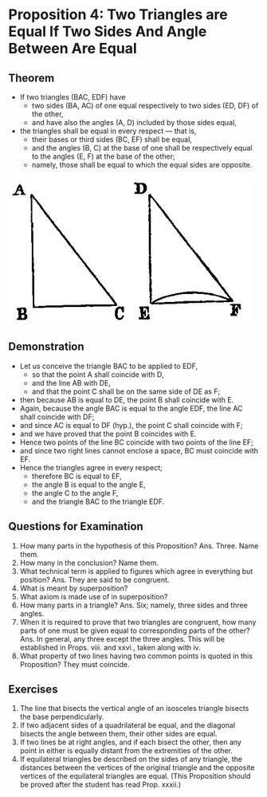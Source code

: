 
# Proposition 4: Two Triangles are Equal If Two Sides And Angle Between Are Equal

## Theorem
* If two triangles (BAC, EDF) have
  * two sides (BA, AC) of one equal respectively to two sides (ED, DF) of the other,
  * and have also the angles (A, D) included by those sides equal,
* the triangles shall be equal in every respect — that is,
  * their bases or third sides (BC, EF) shall be equal,
  * and the angles (B, C) at the base of one shall be respectively equal to the angles (E, F) at the base of the other;
  * namely, those shall be equal to which the equal sides are opposite.

![Proposition 4](f015.png)

## Demonstration
* Let us conceive the triangle BAC to be applied to EDF,
  * so that the point A shall coincide with D,
  * and the line AB with DE,
  * and that the point C shall be on the same side of DE as F;
* then because AB is equal to DE, the point B shall coincide with E.
* Again, because the angle BAC is equal to the angle EDF, the line AC shall coincide with DF;
* and since AC is equal to DF (hyp.), the point C shall coincide with F;
* and we have proved that the point B coincides with E.
* Hence two points of the line BC coincide with two points of the line EF;
* and since two right lines cannot enclose a space, BC must coincide with EF.
* Hence the triangles agree in every respect;
  * therefore BC is equal to EF,
  * the angle B is equal to the angle E,
  * the angle C to the angle F,
  * and the triangle BAC to the triangle EDF.

## Questions for Examination

1. How many parts in the hypothesis of this Proposition? Ans. Three. Name them.
2. How many in the conclusion? Name them.
3. What technical term is applied to figures which agree in everything but position? Ans. They are said to be congruent.
4. What is meant by superposition?
5. What axiom is made use of in superposition?
6. How many parts in a triangle? Ans. Six; namely, three sides and three angles.
7. When it is required to prove that two triangles are congruent, how many parts of one must be given equal to corresponding parts of the other? Ans. In general, any three except the three angles. This will be established in Props. viii. and xxvi., taken along with iv.
8. What property of two lines having two common points is quoted in this Proposition? They must coincide.

## Exercises

1. The line that bisects the vertical angle of an isosceles triangle bisects the base perpendicularly.
2. If two adjacent sides of a quadrilateral be equal, and the diagonal bisects the angle between them, their other sides are equal.
3. If two lines be at right angles, and if each bisect the other, then any point in either is equally distant from the extremities of the other.
4. If equilateral triangles be described on the sides of any triangle, the distances between the vertices of the original triangle and the opposite vertices of the equilateral triangles are equal. (This Proposition should be proved after the student has read Prop. xxxii.)
